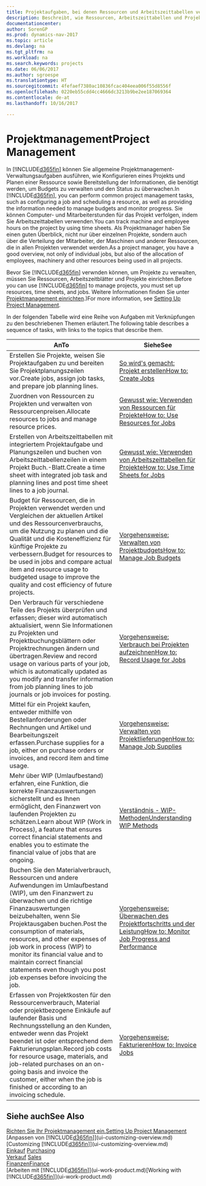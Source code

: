 ```yaml
---
title: Projektaufgaben, bei denen Ressourcen und Arbeitszeittabellen verwendet werden
description: Beschreibt, wie Ressourcen, Arbeitszeittabellen und Projekte genutzt werden, um Projekte zu verwalten.
documentationcenter: 
author: SorenGP
ms.prod: dynamics-nav-2017
ms.topic: article
ms.devlang: na
ms.tgt_pltfrm: na
ms.workload: na
ms.search.keywords: projects
ms.date: 06/06/2017
ms.author: sgroespe
ms.translationtype: HT
ms.sourcegitcommit: 4fefaef7380ac10836fcac404eea006f55d8556f
ms.openlocfilehash: 0220eb55cdd4cc4666dc3213b9be2ee187069364
ms.contentlocale: de-at
ms.lasthandoff: 10/16/2017

---
```

# <a name="project-management"></a><span data-ttu-id="175ad-103">Projektmanagement</span><span class="sxs-lookup"><span data-stu-id="175ad-103">Project Management</span></span>
<span data-ttu-id="175ad-104">In [!INCLUDE[d365fin](includes/d365fin_md.md)] können Sie allgemeine Projektmanagement-Verwaltungsaufgaben ausführen, wie Konfigurieren eines Projekts und Planen einer Ressource sowie Bereitstellung der Informationen, die benötigt werden, um Budgets zu verwalten und den Status zu überwachen.</span><span class="sxs-lookup"><span data-stu-id="175ad-104">In [!INCLUDE[d365fin](includes/d365fin_md.md)], you can perform common project management tasks, such as configuring a job and scheduling a resource, as well as providing the information needed to manage budgets and monitor progress.</span></span> <span data-ttu-id="175ad-105">Sie können Computer- und Mitarbeiterstunden für das Projekt verfolgen, indem Sie Arbeitszeittabellen verwenden.</span><span class="sxs-lookup"><span data-stu-id="175ad-105">You can track machine and employee hours on the project by using time sheets.</span></span> <span data-ttu-id="175ad-106">Als Projektmanager haben Sie einen guten Überblick, nicht nur über einzelnen Projekte, sondern auch über die Verteilung der Mitarbeiter, der Maschinen und anderer Ressourcen, die in allen Projekten verwendet werden.</span><span class="sxs-lookup"><span data-stu-id="175ad-106">As a project manager, you have a good overview, not only of individual jobs, but also of the allocation of employees, machinery and other resources being used in all projects.</span></span>

<span data-ttu-id="175ad-107">Bevor Sie [!INCLUDE[d365fin](includes/d365fin_md.md)] verwnden können, um Projekte zu verwalten, müssen Sie Ressourcen, Arbeitszeitblätter und Projekte einrichten.</span><span class="sxs-lookup"><span data-stu-id="175ad-107">Before you can use [!INCLUDE[d365fin](includes/d365fin_md.md)] to manage projects, you must set up resources, time sheets, and jobs.</span></span> <span data-ttu-id="175ad-108">Weitere Informationen finden Sie unter [Projektmanagement einrichten](projects-setup-projects.md).)</span><span class="sxs-lookup"><span data-stu-id="175ad-108">For more information, see [Setting Up Project Management](projects-setup-projects.md).</span></span>  

<span data-ttu-id="175ad-109">In der folgenden Tabelle wird eine Reihe von Aufgaben mit Verknüpfungen zu den beschriebenen Themen erläutert.</span><span class="sxs-lookup"><span data-stu-id="175ad-109">The following table describes a sequence of tasks, with links to the topics that describe them.</span></span>

| <span data-ttu-id="175ad-110">An</span><span class="sxs-lookup"><span data-stu-id="175ad-110">To</span></span> | <span data-ttu-id="175ad-111">Siehe</span><span class="sxs-lookup"><span data-stu-id="175ad-111">See</span></span> |
| --- | --- |
| <span data-ttu-id="175ad-112">Erstellen Sie Projekte, weisen Sie Projektaufgaben zu und bereiten Sie Projektplanungszeilen vor.</span><span class="sxs-lookup"><span data-stu-id="175ad-112">Create jobs, assign job tasks, and prepare job planning lines.</span></span> |[<span data-ttu-id="175ad-113">So wird's gemacht: Projekt erstellen</span><span class="sxs-lookup"><span data-stu-id="175ad-113">How to: Create Jobs</span></span>](projects-how-create-jobs.md) |
| <span data-ttu-id="175ad-114">Zuordnen von Ressourcen zu Projekten und verwalten von Ressourcenpreisen.</span><span class="sxs-lookup"><span data-stu-id="175ad-114">Allocate resources to jobs and manage resource prices.</span></span> |[<span data-ttu-id="175ad-115">Gewusst wie: Verwenden von Ressourcen für Projekte</span><span class="sxs-lookup"><span data-stu-id="175ad-115">How to: Use Resources for Jobs</span></span>](projects-how-use-resources.md) |
| <span data-ttu-id="175ad-116">Erstellen von Arbeitszeittabellen mit integriertem Projektaufgabe und Planungszeilen und buchen von Arbeitszeittabellenzeilen in einem Projekt Buch.-Blatt.</span><span class="sxs-lookup"><span data-stu-id="175ad-116">Create a time sheet with integrated job task and planning lines and post time sheet lines to a job journal.</span></span> |[<span data-ttu-id="175ad-117">Gewusst wie: Verwenden von Arbeitszeittabellen für Projekte</span><span class="sxs-lookup"><span data-stu-id="175ad-117">How to: Use Time Sheets for Jobs</span></span>](projects-how-use-time-sheets.md) |
| <span data-ttu-id="175ad-118">Budget für Ressourcen, die in Projekten verwendet werden und Vergleichen der aktuellen Artikel und des Ressourcenverbrauchs, um die Nutzung zu planen und die Qualität und die Kosteneffizienz für künftige Projekte zu verbessern.</span><span class="sxs-lookup"><span data-stu-id="175ad-118">Budget for resources to be used in jobs and compare actual item and resource usage to budgeted usage to improve the quality and cost efficiency of future projects.</span></span> |[<span data-ttu-id="175ad-119">Vorgehensweise: Verwalten von Projektbudgets</span><span class="sxs-lookup"><span data-stu-id="175ad-119">How to: Manage Job Budgets</span></span>](projects-how-manage-budgets.md) |
| <span data-ttu-id="175ad-120">Den Verbrauch für verschiedene Teile des Projekts überprüfen und erfassen; dieser wird automatisch aktualisiert, wenn Sie Informationen zu Projekten und Projektbuchungsblättern oder Projektrechnungen ändern und übertragen.</span><span class="sxs-lookup"><span data-stu-id="175ad-120">Review and record usage on various parts of your job, which is automatically updated as you modify and transfer information from job planning lines to job journals or job invoices for posting.</span></span> |[<span data-ttu-id="175ad-121">Vorgehensweise: Verbrauch bei Projekten aufzeichnen</span><span class="sxs-lookup"><span data-stu-id="175ad-121">How to: Record Usage for Jobs</span></span>](projects-how-record-job-usage.md) |
| <span data-ttu-id="175ad-122">Mittel für ein Projekt kaufen, entweder mithilfe von Bestellanforderungen oder Rechnungen und Artikel und Bearbeitungszeit erfassen.</span><span class="sxs-lookup"><span data-stu-id="175ad-122">Purchase supplies for a job, either on purchase orders or invoices, and record item and time usage.</span></span> |[<span data-ttu-id="175ad-123">Vorgehensweise: Verwalten von Projektlieferungen</span><span class="sxs-lookup"><span data-stu-id="175ad-123">How to: Manage Job Supplies</span></span>](projects-how-manage-project-supplies.md) |
| <span data-ttu-id="175ad-124">Mehr über WIP (Umlaufbestand) erfahren, eine Funktion, die korrekte Finanzauswertungen sicherstellt und es Ihnen ermöglicht, den Finanzwert von laufenden Projekten zu schätzen.</span><span class="sxs-lookup"><span data-stu-id="175ad-124">Learn about WIP (Work in Process), a feature that ensures correct financial statements and enables you to estimate the financial value of jobs that are ongoing.</span></span> |[<span data-ttu-id="175ad-125">Verständnis - WIP-Methoden</span><span class="sxs-lookup"><span data-stu-id="175ad-125">Understanding WIP Methods</span></span>](projects-understanding-wip.md) |
| <span data-ttu-id="175ad-126">Buchen Sie den Materialverbrauch, Ressourcen und andere Aufwendungen im Umlaufbestand (WIP), um den Finanzwert zu überwachen und die richtige Finanzauswertungen beizubehalten, wenn Sie Projektausgaben buchen.</span><span class="sxs-lookup"><span data-stu-id="175ad-126">Post the consumption of materials, resources, and other expenses of job work in process (WIP) to monitor its financial value and to maintain correct financial statements even though you post job expenses before invoicing the job.</span></span> |[<span data-ttu-id="175ad-127">Vorgehensweise: Überwachen des Projektfortschritts und der Leistung</span><span class="sxs-lookup"><span data-stu-id="175ad-127">How to: Monitor Job Progress and Performance</span></span>](projects-how-monitor-progress-performance.md) |
| <span data-ttu-id="175ad-128">Erfassen von Projektkosten für den Ressourcenverbrauch, Material oder projektbezogene Einkäufe auf laufender Basis und Rechnungsstellung an den Kunden, entweder wenn das Projekt beendet ist oder entsprechend dem Fakturierungsplan.</span><span class="sxs-lookup"><span data-stu-id="175ad-128">Record job costs for resource usage, materials, and job-related purchases on an on-going basis and invoice the customer, either when the job is finished or according to an invoicing schedule.</span></span> |[<span data-ttu-id="175ad-129">Vorgehensweise: Fakturieren</span><span class="sxs-lookup"><span data-stu-id="175ad-129">How to: Invoice Jobs</span></span>](projects-how-invoice-jobs.md) |

## <a name="see-also"></a><span data-ttu-id="175ad-130">Siehe auch</span><span class="sxs-lookup"><span data-stu-id="175ad-130">See Also</span></span>
[<span data-ttu-id="175ad-131">Richten Sie Ihr Projektmanagement ein.</span><span class="sxs-lookup"><span data-stu-id="175ad-131">Setting Up Project Management</span></span>](projects-setup-projects.md)  
<span data-ttu-id="175ad-132">[Anpassen von [!INCLUDE[d365fin](includes/d365fin_md.md)]](ui-customizing-overview.md)    </span><span class="sxs-lookup"><span data-stu-id="175ad-132">[Customizing [!INCLUDE[d365fin](includes/d365fin_md.md)]](ui-customizing-overview.md)    </span></span>  
<span data-ttu-id="175ad-133">[Einkauf](purchasing-manage-purchasing.md)       </span><span class="sxs-lookup"><span data-stu-id="175ad-133">[Purchasing](purchasing-manage-purchasing.md)       </span></span>  
<span data-ttu-id="175ad-134">[Verkauf](sales-manage-sales.md)  </span><span class="sxs-lookup"><span data-stu-id="175ad-134">[Sales](sales-manage-sales.md)  </span></span>  
[<span data-ttu-id="175ad-135">Finanzen</span><span class="sxs-lookup"><span data-stu-id="175ad-135">Finance</span></span>](finance.md)  
<span data-ttu-id="175ad-136">[Arbeiten mit [!INCLUDE[d365fin](includes/d365fin_md.md)]](ui-work-product.md)</span><span class="sxs-lookup"><span data-stu-id="175ad-136">[Working with [!INCLUDE[d365fin](includes/d365fin_md.md)]](ui-work-product.md)</span></span>  


